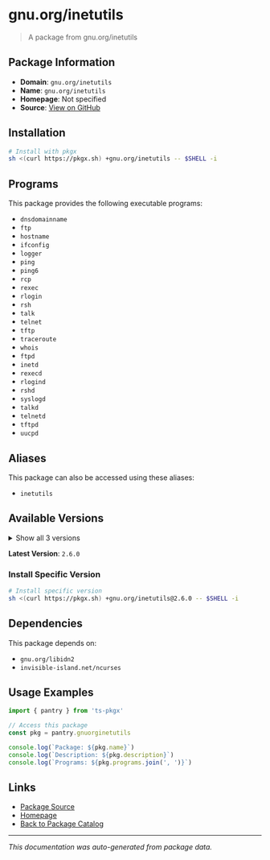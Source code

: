 # gnu.org/inetutils

> A package from gnu.org/inetutils

## Package Information

- **Domain**: `gnu.org/inetutils`
- **Name**: `gnu.org/inetutils`
- **Homepage**: Not specified
- **Source**: [View on GitHub](https://github.com/pkgxdev/pantry/tree/main/projects/gnu.org/inetutils/package.yml)

## Installation

```bash
# Install with pkgx
sh <(curl https://pkgx.sh) +gnu.org/inetutils -- $SHELL -i
```

## Programs

This package provides the following executable programs:

- `dnsdomainname`
- `ftp`
- `hostname`
- `ifconfig`
- `logger`
- `ping`
- `ping6`
- `rcp`
- `rexec`
- `rlogin`
- `rsh`
- `talk`
- `telnet`
- `tftp`
- `traceroute`
- `whois`
- `ftpd`
- `inetd`
- `rexecd`
- `rlogind`
- `rshd`
- `syslogd`
- `talkd`
- `telnetd`
- `tftpd`
- `uucpd`

## Aliases

This package can also be accessed using these aliases:

- `inetutils`

## Available Versions

<details>
<summary>Show all 3 versions</summary>

- `2.6.0`, `2.5.0`, `2.4.0`

</details>

**Latest Version**: `2.6.0`

### Install Specific Version

```bash
# Install specific version
sh <(curl https://pkgx.sh) +gnu.org/inetutils@2.6.0 -- $SHELL -i
```

## Dependencies

This package depends on:

- `gnu.org/libidn2`
- `invisible-island.net/ncurses`

## Usage Examples

```typescript
import { pantry } from 'ts-pkgx'

// Access this package
const pkg = pantry.gnuorginetutils

console.log(`Package: ${pkg.name}`)
console.log(`Description: ${pkg.description}`)
console.log(`Programs: ${pkg.programs.join(', ')}`)
```

## Links

- [Package Source](https://github.com/pkgxdev/pantry/tree/main/projects/gnu.org/inetutils/package.yml)
- [Homepage](#)
- [Back to Package Catalog](../package-catalog.md)

---

*This documentation was auto-generated from package data.*
